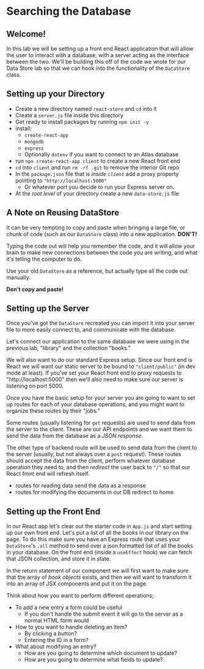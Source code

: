 # Searching the Database

## Welcome!

In this lab we will be setting up a front end React application that will allow the user to interact with a database, with a server acting as the interface between the two. We'll be building this off of the code we wrote for our Data Store lab so that we can hook into the functionality of the `DataStore` class.

## Setting up your Directory

* Create a new directory named `react-store` and `cd` into it
* Create a `server.js` file inside this directory
* Get ready to install packages by running `npm init -y`
* install:
  * `create-react-app`
  * `mongodb`
  * `express`
  * Optionally `dotenv` if you want to connect to an Atlas database
* run `npx create-react-app client` to create a new React front end
* `cd` into `client` and run `rm -rf .git` to remove the interior Git repo
* In the `package.json` file that is *inside `client`* add a proxy property pointing to `"http://localhost:5000"`
  * Or whatever port you decide to run your Express server on.
* At the *root level* of your directory create a new `data-store.js` file

## A Note on Reusing DataStore

It can be very tempting to copy and paste when bringing a large file, or chunk of code (such as our `DataStore` class) into a new application. **DON'T!**

Typing the code out will help you remember the code, and it will allow your brain to make new connections between the code you are writing, and what it's telling the computer to do.

Use your old `DataStore` as a reference, but actually type all the code out manually.

**Don't copy and paste!**

## Setting up the Server

Once you've got the `DataStore` recreated you can import it into your server file to more easily connect to, and communicate with the database.

Let's connect our application to the same database we were using in the previous lab, "library" and the collection "books."

We will also want to do our standard Express setup. Since our front end is React we will want our static server to be bound to `"client/public"` (in dev mode at least). If you've set your React front end to proxy requests to "http://localhost:5000" then we'll also need to make sure our server is listening on port 5000.

Once you have the basic setup for your server you are going to want to set up routes for each of your database operations, and you might want to organize these routes by their "jobs."

Some routes (usually listening for `get` requests) are used to send data from the server to the client. These are our API endpoints and we want them to send the data from the database as a *JSON response.*

The other type of backend route will be used to send data from the client to the server (usually, but not always over a `post` request). These routes should accept the data from the client, perform whatever database operation they need to, and then *redirect* the user back to `"/"` so that our React front end will refresh itself.

* routes for reading data send the data as a response
* routes for modifying the documents in our DB redirect to home

## Setting up the Front End

In our React app let's clear out the starter code in `App.js` and start setting up our own front end. Let's put a list of all the books in our library on the page. To do this make sure you have an Express route that uses your `DataStore`'s `.all` method to send over a json formatted list of all the books in your database. On the front end (inside a `useEffect` hook) we can fetch that JSON collection, and store it in state.

In the return statement of our component we will first want to make sure that the array of *book objects* exists, and then we will want to transform it into an array of JSX components and put it on the page.

Think about how you want to perform different operations;

* To add a new entry a form could be useful
  * If you don't handle the submit event it will go to the server as a normal HTML form would
* How to you want to handle deleting an item?
  * By clicking a button?
  * Entering the ID in a form?
* What about modifying an entry?
  * How are you going to determine which document to update?
  * How are you going to determine what fields to update?